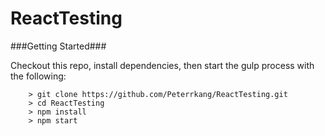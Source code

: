 # ReactTesting

###Getting Started###

Checkout this repo, install dependencies, then start the gulp process with the following:

```
	> git clone https://github.com/Peterrkang/ReactTesting.git
	> cd ReactTesting
	> npm install
	> npm start
```
